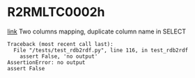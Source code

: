 # R2RMLTC0002h
[link](https://www.w3.org/TR/rdb2rdf-test-cases/#R2RMLTC0002h)
Two columns mapping, duplicate column name in SELECT



```
Traceback (most recent call last):
  File "/tests/test_rdb2rdf.py", line 116, in test_rdb2rdf
    assert False, 'no output'
AssertionError: no output
assert False

```